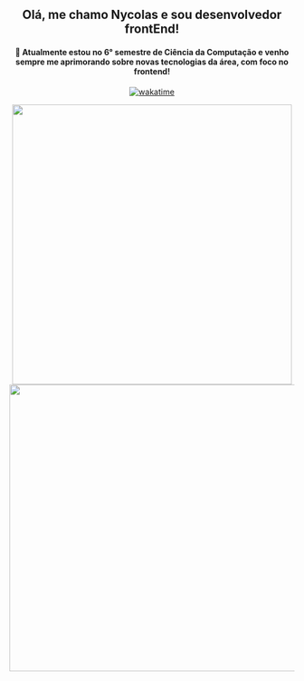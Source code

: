 <h2 align="center">Olá, me chamo Nycolas e sou desenvolvedor frontEnd!</h2>

<h4 align="center">
	📖 Atualmente estou no 6° semestre de Ciência da Computação e venho sempre me aprimorando sobre novas tecnologias da área, com foco no frontend!
</h4>

<div align="center">
<a href="https://wakatime.com/@Nycolas">

[![wakatime](https://wakatime.com/badge/user/363b6df7-973d-40f8-9bb5-58600f5dbdc4.svg)](https://wakatime.com/@363b6df7-973d-40f8-9bb5-58600f5dbdc4)

</a>
</div>
	
<div align="center">
	<a href="https://wakatime.com/@Nycolas">
  	<img width="494em" src="https://github-readme-stats-one-bice.vercel.app/api?username=nycolascruz&show_icons=true&count_private=true&theme=midnight-purple&hide_border=true"/>
  </a>
	<a href="https://wakatime.com/@Nycolas">
  	<img width="506em" src="https://github-readme-stats.vercel.app/api/wakatime?username=Nycolas&hide_border=true&layout=compact&langs_count=8&theme=midnight-purple"/>
	</a>
</div>
